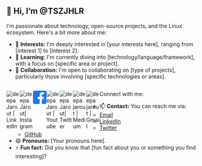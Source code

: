 ## 👋 Hi, I’m @TSZJHLR

I'm passionate about technology, open-source projects, and the Linux ecosystem. Here's a bit more about me:

- 👀 **Interests:** I'm deeply interested in [your interests here], ranging from [interest 1] to [interest 2].
- 🌱 **Learning:** I'm currently diving into [technology/language/framework], with a focus on [specific area or project].
- 💞️ **Collaboration:** I'm open to collaborating on [type of projects], particularly those involving [specific technologies or areas].

##
Connect with me:
<a href="https://www.linkedin.com/in/<>/"><img align="left" src="https://raw.githubusercontent. com/deepajarout/deepajarout/main/5296501_linkedin_network_linkedin logo_icon.png" alt="deepa Jarout |
LinkedIn" width="35px"/></a>
<a href="https://instagram.com/<>"><img align="left" src="https://raw. githubusercontent. com/deepajarout/deepajarout/main/5296765_camera_instagram_instagram logo_icon.png" alt="deepa Jarout|
Instagram" width="35px"/></a>
<a href="https://www.facebook.com/<>"><img align="left" src="https://raw.githubusercontent.com/deepajarout/deepajarout/main/5365678_fb_facebook_facebook logo_icon.png" alt="deepa Jarout| Facebook"
width="35px"/></a>
<a href="https://www.youtube.com/channel/<>"><img align="left" src="https ://raw.githubusercontent. com/deepajarout/deepajarout/main/5296521_play_video_vlog_youtube_youtube logo_icon.png"
alt="deepa Jarout | Youtube" width="35px"/></a>
<a href="https://twitter.com/<>"><img align="left" src="https://raw. githubusercontent. com/deepajarout/deepajarout/main/5296514_bird_tweet_twitter_twitter logo_icon.png" alt="deepa Jarout| Twitter"
width="35px"/></a>
<a href="https://<>.medium.com/"><img align="left" src="https ://raw.githubusercontent.com/deepajarout/deepajarout/main/7079375_medium logo_medium_icon.png" alt="deepa jarout | Medium" width="35px"/>
</a>
<a href="mailto:<>@gmail.com"><img align="left" src="https://raw. githubusercontent. com/deepajarout/deepajarout/main/2993691_brand_brands_gmail_logo_logos_icon.png" alt="deepa jarout | Gmail"
width="35px"/></a>


- 📫 **Contact:** You can reach me via:
  - [Email](mailto:your.email@example.com)
  - [LinkedIn](https://www.linkedin.com/in/yourprofile)
  - [Twitter](https://twitter.com/yourprofile)
  - [GitHub](https://github.com/TSZJHLR)
- 😄 **Pronouns:** [Your pronouns here].
- ⚡ **Fun fact:** Did you know that [fun fact about you or something you find interesting]?

<!---
TSZJHLR/TSZJHLR is a ✨ special ✨ repository because its `README.md` (this file) appears on your GitHub profile.
You can click the Preview link to take a look at your changes.
--->
